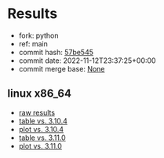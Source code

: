 # Results

- fork: python
- ref: main
- commit hash: [57be545](https://github.com/python/cpython/commit/57be545)
- commit date: 2022-11-12T23:37:25+00:00
- commit merge base: [None](https://github.com/python/cpython/commit/None)

## linux x86_64

- [raw results](bm-20221112-linux-x86_64-python-main-3.12.0a2+-57be545.json)
- [table vs. 3.10.4](bm-20221112-linux-x86_64-python-main-3.12.0a2+-57be545-vs-3.10.4.md)
- [plot vs. 3.10.4](bm-20221112-linux-x86_64-python-main-3.12.0a2+-57be545-vs-3.10.4.png)
- [table vs. 3.11.0](bm-20221112-linux-x86_64-python-main-3.12.0a2+-57be545-vs-3.11.0.md)
- [plot vs. 3.11.0](bm-20221112-linux-x86_64-python-main-3.12.0a2+-57be545-vs-3.11.0.png)

